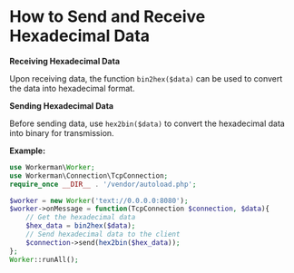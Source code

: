 # How to Send and Receive Hexadecimal Data

**Receiving Hexadecimal Data**

Upon receiving data, the function `bin2hex($data)` can be used to convert the data into hexadecimal format.

**Sending Hexadecimal Data**

Before sending data, use `hex2bin($data)` to convert the hexadecimal data into binary for transmission.

**Example:**

```php
use Workerman\Worker;
use Workerman\Connection\TcpConnection;
require_once __DIR__ . '/vendor/autoload.php';

$worker = new Worker('text://0.0.0.0:8080');
$worker->onMessage = function(TcpConnection $connection, $data){
    // Get the hexadecimal data
    $hex_data = bin2hex($data);
    // Send hexadecimal data to the client
    $connection->send(hex2bin($hex_data));
};
Worker::runAll();
```
